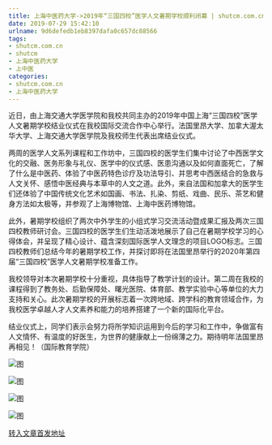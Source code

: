 ```yaml
---
title: 上海中医药大学->2019年“三国四校”医学人文暑期学校顺利闭幕 | shutcm.com.cn
date: 2019-07-29 15:42:10
urlname: 9d6defedb1eb8397dafa0c657dc88566
tags: 
- shutcm.com.cn
- shutcm
- 上海中医药大学
- 上中医
categories:
- shutcm.com.cn
- 上海中医药大学
---
```



近日，由上海交通大学医学院和我校共同主办的2019年中国上海“三国四校”医学人文暑期学校结业仪式在我校国际交流合作中心举行。法国里昂大学、加拿大渥太华大学、上海交通大学医学院及我校师生代表出席结业仪式。

两周的医学人文系列课程和工作坊中，三国四校的医学生们集中讨论了中西医学文化的交融、医务形象与礼仪、医学中的仪式感、医患沟通以及如何直面死亡，了解了什么是中医药、体验了中医药特色诊疗及功法导引、并思考中西医结合的急救与人文关怀、感悟中医经典与本草中的人文之道。此外，来自法国和加拿大的医学生们还体验了中国传统文化艺术如国画、书法、扎染、剪纸、戏曲、民乐、茶艺和健身方法如太极等，并参观了上海博物馆、上海中医药博物馆。

此外，暑期学校组织了两次中外学生的小组式学习交流活动暨成果汇报及两次三国四校教师研讨会。三国四校的医学生们生动活泼地展示了自己在暑期学校学习的心得体会，并呈现了精心设计、蕴含深刻国际医学人文理念的项目LOGO标志。三国四校教师们总结今年的暑期学校工作，并探讨即将在法国里昂举行的2020年第四届“三国四校”医学人文暑期学校准备工作。

我校领导对本次暑期学校十分重视，具体指导了教学计划的设计。第二周在我校的课程得到了教务处、后勤保障处、曙光医院、体育部、教学实验中心等单位的大力支持和关心。此次暑期学校的开展标志着一次跨地域、跨学科的教育领域合作，为我校医学卓越人才人文素养和能力的培养搭建了一个新的国际化平台。

结业仪式上，同学们表示会努力将所学知识运用到今后的学习和工作中，争做富有人文情怀、有温度的好医生，为世界的健康献上一份绵薄之力。期待明年法国里昂再相见！（国际教育学院）



![图](http://www.shutcm.edu.cn/_upload/article/images/cb/3f/d181078e4e5b9a794653f3430269/d4236d2e-7c1f-4a09-b00b-319b41ffa3f0.jpeg)

![图](http://www.shutcm.edu.cn/_upload/article/images/cb/3f/d181078e4e5b9a794653f3430269/4491972d-fc13-4624-85fc-8ccda5ff548e.jpeg)

![图](http://www.shutcm.edu.cn/_upload/article/images/cb/3f/d181078e4e5b9a794653f3430269/c5a862dc-03d3-43b1-9110-def9aecdf671.jpeg)

![图](http://www.shutcm.edu.cn/_upload/article/images/cb/3f/d181078e4e5b9a794653f3430269/e0572e25-6944-4491-b4c9-600770fab559.jpeg)

[转入文章首发地址](http://www.shutcm.edu.cn/2019/0729/c973a111859/page.htm)